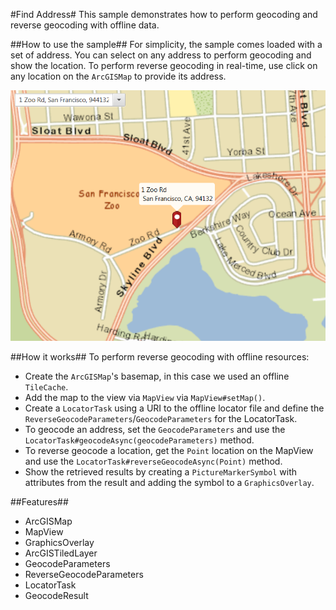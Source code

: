 #Find Address#
This sample demonstrates how to perform geocoding and reverse geocoding with offline data.

##How to use the sample##
For simplicity, the sample comes loaded with a set of address. You can select on any address to perform geocoding and show the location. To perform reverse geocoding in real-time, use click on any location on the `ArcGISMap` to provide its address.

![](FindAddress.png)

##How it works##
 To perform reverse geocoding with offline resources:

- Create the `ArcGISMap`'s basemap, in this case we used an offline `TileCache`. 
- Add the map to the view via `MapView` via `MapView#setMap()`. 
- Create a `LocatorTask` using a URI to the offline locator file and define the `ReverseGeocodeParameters`/`GeocodeParameters` for the LocatorTask.
- To geocode an address, set the `GeocodeParameters` and use the `LocatorTask#geocodeAsync(geocodeParameters)` method.
- To reverse geocode a location, get the `Point` location on the MapView and use the `LocatorTask#reverseGeocodeAsync(Point)` method.
- Show the retrieved results by creating a `PictureMarkerSymbol` with attributes from the result and adding the symbol to a `GraphicsOverlay`.

##Features##
- ArcGISMap
- MapView
- GraphicsOverlay
- ArcGISTiledLayer
- GeocodeParameters
- ReverseGeocodeParameters
- LocatorTask 
- GeocodeResult
